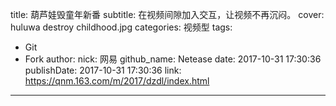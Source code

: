 title: 葫芦娃毁童年新番
subtitle: 在视频间隙加入交互，让视频不再沉闷。
cover: huluwa destroy childhood.jpg
categories: 视频型
tags:
  - Git
  - Fork
author:
  nick: 网易
  github_name: Netease
date: 2017-10-31 17:30:36
publishDate: 2017-10-31 17:30:36
link: https://qnm.163.com/m/2017/dzdl/index.html
---
